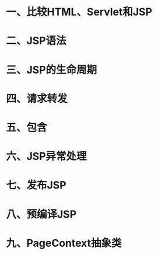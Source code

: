 # 一、比较HTML、Servlet和JSP

# 二、JSP语法

# 三、JSP的生命周期

# 四、请求转发

# 五、包含

# 六、JSP异常处理

# 七、发布JSP

# 八、预编译JSP
# 九、PageContext抽象类

